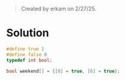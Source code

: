> Created by erkam on 2/27/25.

# Solution

```c
#define true 1
#define false 0
typedef int bool;

bool weekend[] = {[0] = true, [6] = true};
```